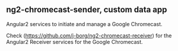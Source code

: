 ## ng2-chromecast-sender, custom data app

Angular2 services to initiate and manage a Google Chromecast.

Check (https://github.com/j-borg/ng2-chromecast-receiver) for the Angular2 Receiver services for the Google Chromecast.